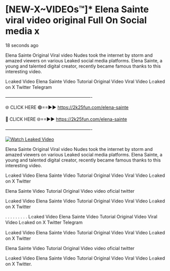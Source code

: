 # [NEW-X~VIDEOs™]* Elena Sainte viral video original Full On Social media x

18 seconds ago

Elena Sainte Original Viral video Nudes took the internet by storm and amazed viewers on various Leaked social media platforms. Elena Sainte, a young and talented digital creator, recently became famous thanks to this interesting video.

L𝚎aked Video Elena Sainte Video Tutorial Original Video Viral Video L𝚎aked on X Twitter Telegram

———————————————————-

🌐 CLICK HERE 🟢==►► https://2k25fun.com/elena-sainte

🔴 CLICK HERE 🌐==►► https://2k25fun.com/elena-sainte

———————————————————-

[![Watch Leaked Video](https://miro.medium.com/v2/resize:fit:828/format:webp/1*cilzJN44JGOrTw9NJCrNHA.gif "Watch Leaked Video")](https://2k25fun.com/elena-sainte)

Elena Sainte Original Viral video Nudes took the internet by storm and amazed viewers on various Leaked social media platforms. Elena Sainte, a young and talented digital creator, recently became famous thanks to this interesting video.

L𝚎aked Video Elena Sainte Video Tutorial Original Video Viral Video L𝚎aked on X Twitter

Elena Sainte Video Tutorial Original Video video oficial twitter

L𝚎aked Video Elena Sainte Video Tutorial Original Video Viral Video L𝚎aked on X Twitter

. . . . . . . . . L𝚎aked Video Elena Sainte Video Tutorial Original Video Viral Video L𝚎aked on X Twitter Telegram

L𝚎aked Video Elena Sainte Video Tutorial Original Video Viral Video L𝚎aked on X Twitter

Elena Sainte Video Tutorial Original Video video oficial twitter

L𝚎aked Video Elena Sainte Video Tutorial Original Video Viral Video L𝚎aked on X Twitter.